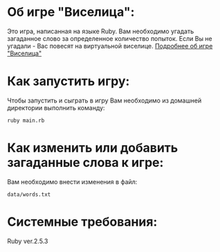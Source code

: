 <h1><b>Об игре "Виселица":</h1></b>
Это игра, написанная на языке Ruby. Вам необходимо угадать загаданное слово за определенное количество попыток.
Если Вы не угадали - Вас повесят на виртуальной виселице.
<a href="https://ru.wikipedia.org/wiki/%D0%92%D0%B8%D1%81%D0%B5%D0%BB%D0%B8%D1%86%D0%B0_(%D0%B8%D0%B3%D1%80%D0%B0)">Подробнее об игре "Виселица"</a>

<h1><b>Как запустить игру:</h1></b>
Чтобы запустить и сыграть в игру Вам необходимо из домашней директории выполнить команду:

```ruby main.rb```

<h1><b>Как изменить или добавить загаданные слова к игре:</h1></b>
Вам необходимо внести изменения в файл: 

```data/words.txt```

<h1><b>Системные требования:</h1></b>
Ruby ver.2.5.3
